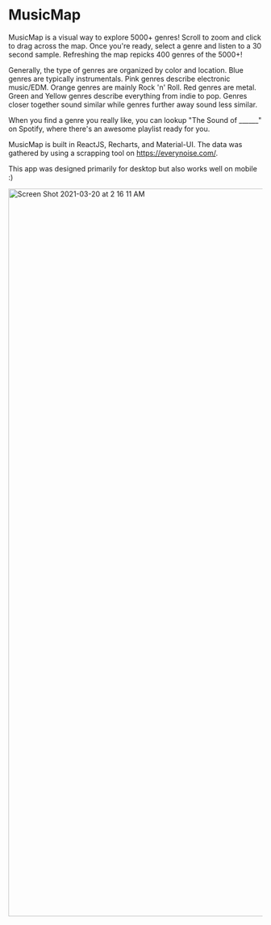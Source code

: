 # MusicMap
MusicMap is a visual way to explore 5000+ genres! Scroll to zoom and
click to drag across the map. Once you're ready, select a genre and
listen to a 30 second sample. Refreshing the map repicks 400 genres of
the 5000+!

Generally, the type of genres are organized by color and location.
Blue genres are typically instrumentals. Pink genres describe
electronic music/EDM. Orange genres are mainly Rock 'n' Roll. Red
genres are metal. Green and Yellow genres describe everything from
indie to pop. Genres closer together sound similar while genres
further away sound less similar.

When you find a genre you really like, you can lookup "The Sound of
______" on Spotify, where there's an awesome playlist ready for you.

MusicMap is built in ReactJS, Recharts, and Material-UI. The data was
gathered by using a scrapping tool on
https://everynoise.com/.

This app was designed primarily for desktop but also works well on
mobile :)

<img width="1440" alt="Screen Shot 2021-03-20 at 2 16 11 AM" src="https://user-images.githubusercontent.com/46038043/111865096-484f9300-8922-11eb-9eaf-5c27d3fc5db1.png">
